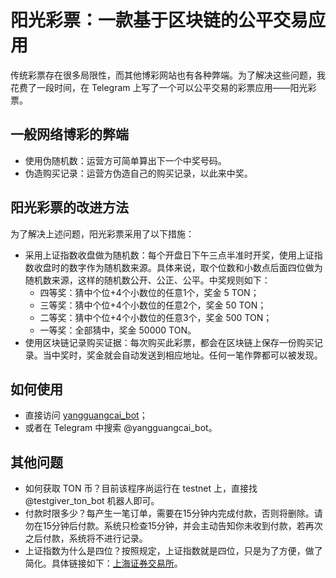 # 阳光彩票：一款基于区块链的公平交易应用

传统彩票存在很多局限性，而其他博彩网站也有各种弊端。为了解决这些问题，我花费了一段时间，在 Telegram 上写了一个可以公平交易的彩票应用——阳光彩票。

## 一般网络博彩的弊端

* 使用伪随机数：运营方可简单算出下一个中奖号码。
* 伪造购买记录：运营方伪造自己的购买记录，以此来中奖。

## 阳光彩票的改进方法

为了解决上述问题，阳光彩票采用了以下措施：

* 采用上证指数收盘做为随机数：每个开盘日下午三点半准时开奖，使用上证指数收盘时的数字作为随机数来源。具体来说，取个位数和小数点后面四位做为随机数来源，这样的随机数公开、公正、公平。中奖规则如下：
    - 四等奖：猜中个位+4个小数位的任意1个，奖金 5 TON；
    - 三等奖：猜中个位+4个小数位的任意2个，奖金 50 TON；
    - 二等奖：猜中个位+4个小数位的任意3个，奖金 500 TON；
    - 一等奖：全部猜中，奖金 50000 TON。
* 使用区块链记录购买证据：每次购买此彩票，都会在区块链上保存一份购买记录。当中奖时，奖金就会自动发送到相应地址。任何一笔作弊都可以被发现。

## 如何使用

- 直接访问 [yangguangcai_bot](https://t.me/yangguangcai_bot)；
- 或者在 Telegram 中搜索 @yangguangcai_bot。

## 其他问题

* 如何获取 TON 币？目前该程序尚运行在 testnet 上，直接找 @testgiver_ton_bot 机器人即可。
* 付款时限多少？每产生一笔订单，需要在15分钟内完成付款，否则将删除。请勿在15分钟后付款。系统只检查15分钟，并会主动告知你未收到付款，若再次之后付款，系统将不进行记录。
* 上证指数为什么是四位？按照规定，上证指数就是四位，只是为了方便，做了简化。具体链接如下：[上海证券交易所](http://www.sse.com.cn/market/price/trends/)。
